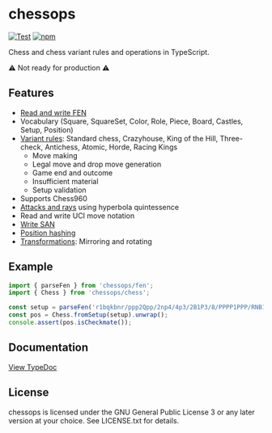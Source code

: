 chessops
========

[![Test](https://github.com/niklasf/chessops/workflows/Test/badge.svg)](https://github.com/niklasf/chessops/actions)
[![npm](https://img.shields.io/npm/v/chessops)](https://www.npmjs.com/package/chessops)

Chess and chess variant rules and operations in TypeScript.

:warning: Not ready for production :warning:

Features
--------

* [Read and write FEN](https://niklasf.github.io/chessops/modules/_fen_.html)
* Vocabulary (Square, SquareSet, Color, Role, Piece, Board, Castles, Setup,
  Position)
* [Variant rules](https://niklasf.github.io/chessops/modules/_variant_.html): Standard chess, Crazyhouse, King of the Hill, Three-check,
  Antichess, Atomic, Horde, Racing Kings
  - Move making
  - Legal move and drop move generation
  - Game end and outcome
  - Insufficient material
  - Setup validation
* Supports Chess960
* [Attacks and rays](https://niklasf.github.io/chessops/modules/_attacks_.html) using hyperbola quintessence
* Read and write UCI move notation
* [Write SAN](https://niklasf.github.io/chessops/modules/_san_.html)
* [Position hashing](https://niklasf.github.io/chessops/modules/_hash_.html)
* [Transformations](https://niklasf.github.io/chessops/modules/_transform_.html): Mirroring and rotating

Example
-------

```javascript
import { parseFen } from 'chessops/fen';
import { Chess } from 'chessops/chess';

const setup = parseFen('r1bqkbnr/ppp2Qpp/2np4/4p3/2B1P3/8/PPPP1PPP/RNB1K1NR b KQkq - 0 4').unwrap();
const pos = Chess.fromSetup(setup).unwrap();
console.assert(pos.isCheckmate());
```

Documentation
-------------

[View TypeDoc](https://niklasf.github.io/chessops/)

License
-------

chessops is licensed under the GNU General Public License 3 or any later
version at your choice. See LICENSE.txt for details.

